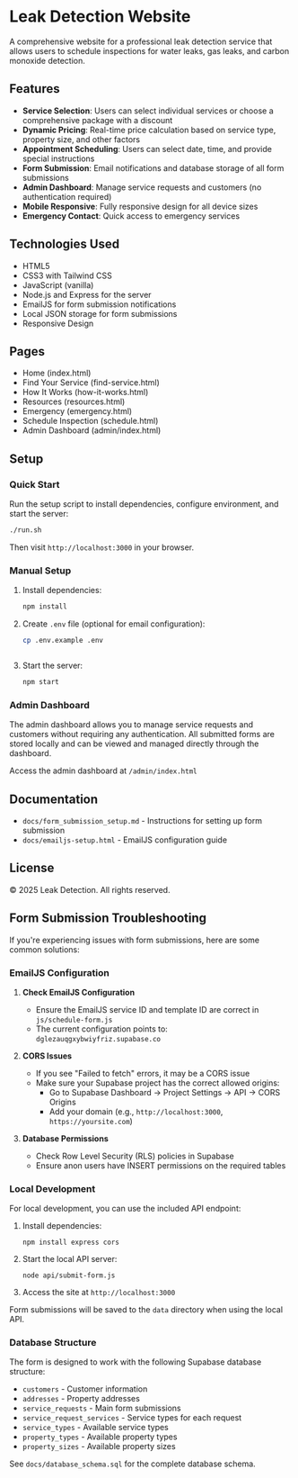 # Leak Detection Website

A comprehensive website for a professional leak detection service that allows users to schedule inspections for water leaks, gas leaks, and carbon monoxide detection.

## Features

- **Service Selection**: Users can select individual services or choose a comprehensive package with a discount
- **Dynamic Pricing**: Real-time price calculation based on service type, property size, and other factors
- **Appointment Scheduling**: Users can select date, time, and provide special instructions
- **Form Submission**: Email notifications and database storage of all form submissions
- **Admin Dashboard**: Manage service requests and customers (no authentication required)
- **Mobile Responsive**: Fully responsive design for all device sizes
- **Emergency Contact**: Quick access to emergency services

## Technologies Used

- HTML5
- CSS3 with Tailwind CSS
- JavaScript (vanilla)
- Node.js and Express for the server
- EmailJS for form submission notifications
- Local JSON storage for form submissions
- Responsive Design

## Pages

- Home (index.html)
- Find Your Service (find-service.html)
- How It Works (how-it-works.html)
- Resources (resources.html)
- Emergency (emergency.html)
- Schedule Inspection (schedule.html)
- Admin Dashboard (admin/index.html)

## Setup

### Quick Start

Run the setup script to install dependencies, configure environment, and start the server:

```bash
./run.sh
```

Then visit `http://localhost:3000` in your browser.

### Manual Setup

1. Install dependencies:
   ```bash
   npm install
   ```

2. Create `.env` file (optional for email configuration):
   ```bash
   cp .env.example .env
   ```
   ```bash
3. Start the server:
   ```bash
   npm start
   ```

### Admin Dashboard

The admin dashboard allows you to manage service requests and customers without requiring any authentication. All submitted forms are stored locally and can be viewed and managed directly through the dashboard.

Access the admin dashboard at `/admin/index.html`

## Documentation

- `docs/form_submission_setup.md` - Instructions for setting up form submission
- `docs/emailjs-setup.html` - EmailJS configuration guide

## License

© 2025 Leak Detection. All rights reserved.

## Form Submission Troubleshooting

If you're experiencing issues with form submissions, here are some common solutions:

### EmailJS Configuration

1. **Check EmailJS Configuration**
   - Ensure the EmailJS service ID and template ID are correct in `js/schedule-form.js`
   - The current configuration points to: `dglezauqgxybwiyfriz.supabase.co`

2. **CORS Issues**
   - If you see "Failed to fetch" errors, it may be a CORS issue
   - Make sure your Supabase project has the correct allowed origins:
     - Go to Supabase Dashboard → Project Settings → API → CORS Origins
     - Add your domain (e.g., `http://localhost:3000`, `https://yoursite.com`)

3. **Database Permissions**
   - Check Row Level Security (RLS) policies in Supabase
   - Ensure anon users have INSERT permissions on the required tables

### Local Development

For local development, you can use the included API endpoint:

1. Install dependencies:
   ```
   npm install express cors
   ```

2. Start the local API server:
   ```
   node api/submit-form.js
   ```

3. Access the site at `http://localhost:3000`

Form submissions will be saved to the `data` directory when using the local API.

### Database Structure

The form is designed to work with the following Supabase database structure:

- `customers` - Customer information
- `addresses` - Property addresses
- `service_requests` - Main form submissions
- `service_request_services` - Service types for each request
- `service_types` - Available service types
- `property_types` - Available property types
- `property_sizes` - Available property sizes

See `docs/database_schema.sql` for the complete database schema.
